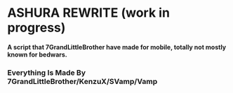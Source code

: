 # ASHURA REWRITE (work in progress)
**A script that 7GrandLittleBrother have made for mobile, totally not mostly known for bedwars.**

### Everything Is Made By 7GrandLittleBrother/KenzuX/SVamp/Vamp

